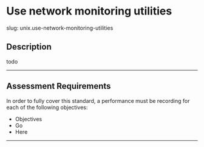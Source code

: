 
# Use network monitoring utilities

slug: unix.use-network-monitoring-utilities

## Description
todo

---
## Assessment Requirements
In order to fully cover this standard, a performance must be recording for each of the following objectives:

- Objectives
- Go
- Here


---  
